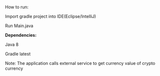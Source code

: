 How to run:

Import gradle project into IDE(Eclipse/IntelliJ)

Run Main.java

<b>Dependencies:</b>

Java 8

Gradle latest 

Note: The application calls external service to get currency value of crypto currency
